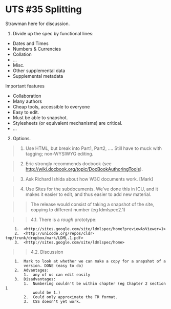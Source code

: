 # UTS #35 Splitting

Strawman here for discussion.

1. Divide up the spec by functional lines:

*   Dates and Times
*   Numbers & Currencies
*   Collation
*   ...
*   Misc.
*   Other supplemental data
*   Supplemental metadata

Important features

*   Collaboration
*   Many authors
*   Cheap tools, accessible to everyone
*   Easy to edit.
*   Must be able to snapshot.
*   Stylesheets (or equivalent mechanisms) are critical.
*   ...

2. Options.

> 1. Use HTML, but break into Part1, Part2, .... Still have to muck with
> tagging; non-WYSIWYG editing.

> 2. Eric strongly recommends docbook (see
> <http://wiki.docbook.org/topic/DocBookAuthoringTools>).

> 3. Ask Richard Ishida about how W3C documents work. \[Mark\]

> 4. Use Sites for the subdocuments. We've done this in ICU, and it makes it
> easier to edit, and thus easier to add new material.

> > The release would consist of taking a snapshot of the site, copying to
> > different number (eg ldmlspec2.1)

> > 4.1. There is a *rough* prototype:

        1.  <http://sites.google.com/site/ldmlspec/home?previewAsViewer=1>
        2.  <http://unicode.org/repos/cldr-tmp/trunk/dropbox/mark/LDML.1.pdf>
        3.  <http://sites.google.com/site/ldmlspec/home>

> > 4.2. Discussion

        1.  Mark to look at whether we can make a copy for a snapshot of a
            version. DONE (easy to do)
        2.  Advantages:
            1.  any of us can edit easily
        3.  Disadvantages:
            1.  Numbering couldn't be within chapter (eg Chapter 2 section 1
                would be 1.)
            2.  Could only approximate the TR format.
            3.  CSS doesn't yet work.
